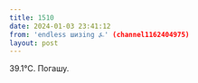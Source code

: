 ```yaml
---
title: 1510
date: 2024-01-03 23:41:12
from: 'endless шизing ⍼' (channel1162404975)
layout: post
---
```


39.1°C. Погашу.
